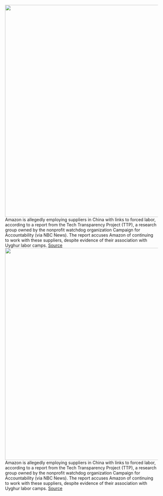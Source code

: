 <img src='https://cdn.vox-cdn.com/thumbor/KlP9e45bR6Ggxt3Xw35puxy5R0I=/0x0:2040x1360/1200x800/filters:focal(857x517:1183x843)/cdn.vox-cdn.com/uploads/chorus_image/image/70591005/acastro_181114_1777_amazon_hq2_0005.0.jpg' width='700px' /><br/>
Amazon is allegedly employing suppliers in China with links to forced labor, according to a report from the Tech Transparency Project (TTP), a research group owned by the nonprofit watchdog organization Campaign for Accountability (via NBC News). The report accuses Amazon of continuing to work with these suppliers, despite evidence of their association with Uyghur labor camps.
<a href='https://www.theverge.com/2022/3/7/22965654/amazon-suppliers-forced-labor-china-uyghurs'> Source <a/><img src='https://cdn.vox-cdn.com/thumbor/KlP9e45bR6Ggxt3Xw35puxy5R0I=/0x0:2040x1360/1200x800/filters:focal(857x517:1183x843)/cdn.vox-cdn.com/uploads/chorus_image/image/70591005/acastro_181114_1777_amazon_hq2_0005.0.jpg' width='700px' /><br/>
Amazon is allegedly employing suppliers in China with links to forced labor, according to a report from the Tech Transparency Project (TTP), a research group owned by the nonprofit watchdog organization Campaign for Accountability (via NBC News). The report accuses Amazon of continuing to work with these suppliers, despite evidence of their association with Uyghur labor camps.
<a href='https://www.theverge.com/2022/3/7/22965654/amazon-suppliers-forced-labor-china-uyghurs'> Source <a/>